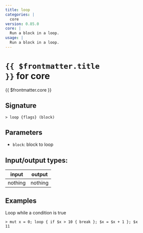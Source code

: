 ```yaml
---
title: loop
categories: |
  core
version: 0.85.0
core: |
  Run a block in a loop.
usage: |
  Run a block in a loop.
---
```

<!-- This file is automatically generated. Please edit the command in https://github.com/nushell/nushell instead. -->

# <code>{{ $frontmatter.title }}</code> for core

<div class='command-title'>{{ $frontmatter.core }}</div>

## Signature

```> loop {flags} (block)```

## Parameters

 -  `block`: block to loop


## Input/output types:

| input   | output  |
| ------- | ------- |
| nothing | nothing |

## Examples

Loop while a condition is true
```nu
> mut x = 0; loop { if $x > 10 { break }; $x = $x + 1 }; $x
11
```
